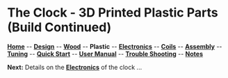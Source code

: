 # The Clock - 3D Printed Plastic Parts (Build Continued)

**[Home](readme.md)** --
**[Design](design.md)** --
**[Wood](wood.md)** --
**Plastic** --
**[Electronics](electronics.md)** --
**[Coils](coils.md)** --
**[Assembly](assembly.md)** --
**[Tuning](tuning.md)** --
**[Quick Start](quick_start.md)** --
**[User Manual](user_manual.md)** --
**[Trouble Shooting](trouble.md)** --
**[Notes](notes.md)**


**Next:** Details on the [**Electronics**](electronics.md) of the clock ...

